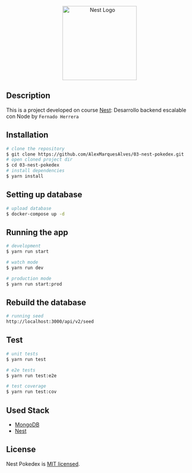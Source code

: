 <p align="center">
  <a href="http://nestjs.com/" target="blank"><img src="https://nestjs.com/img/logo-small.svg" width="200" alt="Nest Logo" /></a>
</p>

[circleci-image]: https://img.shields.io/circleci/build/github/nestjs/nest/master?token=abc123def456
[circleci-url]: https://circleci.com/gh/nestjs/nest



## Description

This is a project developed on course [Nest](https://github.com/nestjs/nest): Desarrollo backend escalable con Node by `Fernado Herrera`

## Installation

```bash
# clone the repository
$ git clone https://github.com/AlexMarquesAlves/03-nest-pokedex.git
# open cloned project dir
$ cd 03-nest-pokedex
# install dependencies
$ yarn install
```

## Setting up database

```bash
# upload database
$ docker-compose up -d
```

## Running the app

```bash
# development
$ yarn run start

# watch mode
$ yarn run dev

# production mode
$ yarn run start:prod
```

## Rebuild the database

```bash
# running seed
http://localhost:3000/api/v2/seed
```

## Test

```bash
# unit tests
$ yarn run test

# e2e tests
$ yarn run test:e2e

# test coverage
$ yarn run test:cov
```



## Used Stack

* [MongoDB](https://www.mongodb.com/)
* [Nest](https://github.com/nestjs/nest)

## License

Nest Pokedex is [MIT licensed](LICENSE).
